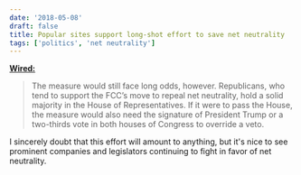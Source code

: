 ```yaml
---
date: '2018-05-08'
draft: false
title: Popular sites support long-shot effort to save net neutrality
tags: ['politics', 'net neutrality']
---
```


**[Wired:](https://www.wired.com/story/your-favorite-websites-are-rallying-in-a-last-ditch-effort-to-save-net-neutrality)**

> The measure would still face long odds, however. Republicans, who tend to support the FCC’s move to repeal net neutrality, hold a solid majority in the House of Representatives. If it were to pass the House, the measure would also need the signature of President Trump or a two-thirds vote in both houses of Congress to override a veto.

I sincerely doubt that this effort will amount to anything, but it's nice to see prominent companies and legislators continuing to fight in favor of net neutrality.<!-- excerpt -->
